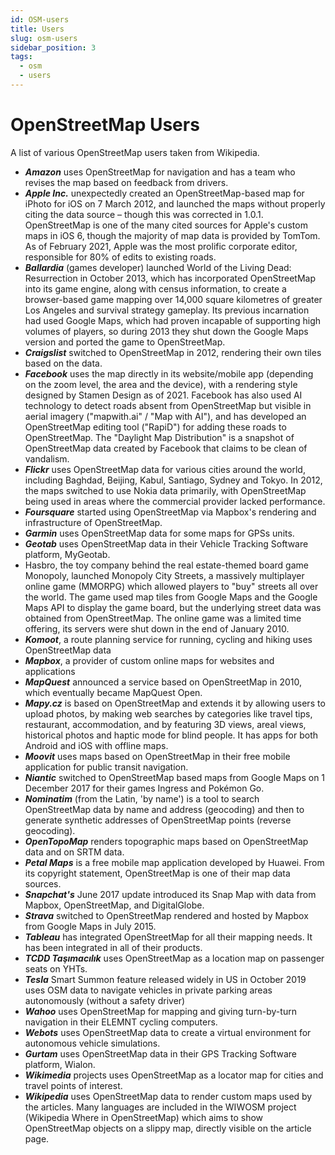 ```yaml
---
id: OSM-users
title: Users
slug: osm-users
sidebar_position: 3
tags:
  - osm
  - users
---
```


# OpenStreetMap Users
A list of various OpenStreetMap users taken from Wikipedia.

- ***Amazon*** uses OpenStreetMap for navigation and has a team who revises the map based on feedback from drivers.
- ***Apple Inc.*** unexpectedly created an OpenStreetMap-based map for iPhoto for iOS on 7 March 2012, and launched the maps without properly citing the data source – though this was corrected in 1.0.1. OpenStreetMap is one of the many cited sources for Apple's custom maps in iOS 6, though the majority of map data is provided by TomTom. As of February 2021, Apple was the most prolific corporate editor, responsible for 80% of edits to existing roads.
- ***Ballardia*** (games developer) launched World of the Living Dead: Resurrection in October 2013, which has incorporated OpenStreetMap into its game engine, along with census information, to create a browser-based game mapping over 14,000 square kilometres of greater Los Angeles and survival strategy gameplay. Its previous incarnation had used Google Maps, which had proven incapable of supporting high volumes of players, so during 2013 they shut down the Google Maps version and ported the game to OpenStreetMap.
- ***Craigslist*** switched to OpenStreetMap in 2012, rendering their own tiles based on the data.
- ***Facebook*** uses the map directly in its website/mobile app (depending on the zoom level, the area and the device), with a rendering style designed by Stamen Design as of 2021. Facebook has also used AI technology to detect roads absent from OpenStreetMap but visible in aerial imagery ("mapwith.ai" / "Map with AI"), and has developed an OpenStreetMap editing tool ("RapiD") for adding these roads to OpenStreetMap. The "Daylight Map Distribution" is a snapshot of OpenStreetMap data created by Facebook that claims to be clean of vandalism.
- ***Flickr*** uses OpenStreetMap data for various cities around the world, including Baghdad, Beijing, Kabul, Santiago, Sydney and Tokyo. In 2012, the maps switched to use Nokia data primarily, with OpenStreetMap being used in areas where the commercial provider lacked performance.
- ***Foursquare*** started using OpenStreetMap via Mapbox's rendering and infrastructure of OpenStreetMap.
- ***Garmin*** uses OpenStreetMap data for some maps for GPSs units.
- ***Geotab*** uses OpenStreetMap data in their Vehicle Tracking Software platform, MyGeotab.
- Hasbro, the toy company behind the real estate-themed board game Monopoly, launched Monopoly City Streets, a massively multiplayer online game (MMORPG) which allowed players to "buy" streets all over the world. The game used map tiles from Google Maps and the Google Maps API to display the game board, but the underlying street data was obtained from OpenStreetMap. The online game was a limited time offering, its servers were shut down in the end of January 2010.
- ***Komoot***, a route planning service for running, cycling and hiking uses OpenStreetMap data
- ***Mapbox***, a provider of custom online maps for websites and applications
- ***MapQuest*** announced a service based on OpenStreetMap in 2010, which eventually became MapQuest Open.
- ***Mapy.cz*** is based on OpenStreetMap and extends it by allowing users to upload photos, by making web searches by categories like travel tips, restaurant, accommodation, and by featuring 3D views, areal views, historical photos and haptic mode for blind people. It has apps for both Android and iOS with offline maps.
- ***Moovit*** uses maps based on OpenStreetMap in their free mobile application for public transit navigation.
- ***Niantic*** switched to OpenStreetMap based maps from Google Maps on 1 December 2017 for their games Ingress and Pokémon Go.
- ***Nominatim*** (from the Latin, 'by name') is a tool to search OpenStreetMap data by name and address (geocoding) and then to generate synthetic addresses of OpenStreetMap points (reverse geocoding).
- ***OpenTopoMap*** renders topographic maps based on OpenStreetMap data and on SRTM data.
- ***Petal Maps*** is a free mobile map application developed by Huawei. From its copyright statement, OpenStreetMap is one of their map data sources.
- ***Snapchat's*** June 2017 update introduced its Snap Map with data from Mapbox, OpenStreetMap, and DigitalGlobe.
- ***Strava*** switched to OpenStreetMap rendered and hosted by Mapbox from Google Maps in July 2015.
- ***Tableau*** has integrated OpenStreetMap for all their mapping needs. It has been integrated in all of their products.
- ***TCDD Taşımacılık*** uses OpenStreetMap as a location map on passenger seats on YHTs.
- ***Tesla*** Smart Summon feature released widely in US in October 2019 uses OSM data to navigate vehicles in private parking areas autonomously (without a safety driver)
- ***Wahoo*** uses OpenStreetMap for mapping and giving turn-by-turn navigation in their ELEMNT cycling computers.
- ***Webots*** uses OpenStreetMap data to create a virtual environment for autonomous vehicle simulations.
- ***Gurtam*** uses OpenStreetMap data in their GPS Tracking Software platform, Wialon.
- ***Wikimedia*** projects uses OpenStreetMap as a locator map for cities and travel points of interest.
- ***Wikipedia*** uses OpenStreetMap data to render custom maps used by the articles. Many languages are included in the WIWOSM project (Wikipedia Where in OpenStreetMap) which aims to show OpenStreetMap objects on a slippy map, directly visible on the article page.
